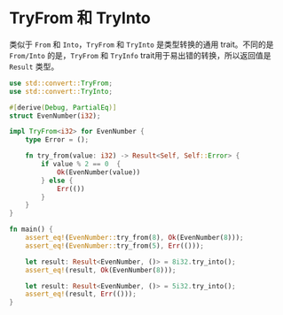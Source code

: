 # TryFrom 和 TryInto

类似于 `From` 和 `Into`，`TryFrom` 和 `TryInto` 是类型转换的通用 trait。不同的是 `From/Into` 的是，`TryFrom` 和 `TryInfo` trait用于易出错的转换，所以返回值是 `Result` 类型。

```rust
use std::convert::TryFrom;
use std::convert::TryInto;

#[derive(Debug, PartialEq)]
struct EvenNumber(i32);

impl TryFrom<i32> for EvenNumber {
    type Error = ();

    fn try_from(value: i32) -> Result<Self, Self::Error> {
        if value % 2 == 0  {
            Ok(EvenNumber(value))
        } else {
            Err(())
        }
    }
}

fn main() {
    assert_eq!(EvenNumber::try_from(8), Ok(EvenNumber(8)));
    assert_eq!(EvenNumber::try_from(5), Err(()));

    let result: Result<EvenNumber, ()> = 8i32.try_into();
    assert_eq!(result, Ok(EvenNumber(8)));

    let result: Result<EvenNumber, ()> = 5i32.try_into();
    assert_eq!(result, Err(()));
}
```
